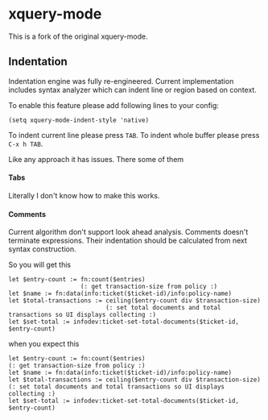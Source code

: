 # xquery-mode

This is a fork of the original xquery-mode.

## Indentation

Indentation engine was fully re-engineered.  Current implementation
includes syntax analyzer which can indent line or region based on
context.

To enable this feature please add following lines to your config:

```elisp
(setq xquery-mode-indent-style 'native)
```

To indent current line please press `TAB`.  To indent whole buffer
please press `C-x h TAB`.

Like any approach it has issues.  There some of them

#### Tabs

Literally I don't know how to make this works.

#### Comments

Current algorithm don't support look ahead analysis.  Comments doesn't
terminate expressions.  Their indentation should be calculated from
next syntax construction.

So you will get this

```xquery
let $entry-count := fn:count($entries)
                    (: get transaction-size from policy :)
let $name := fn:data(info:ticket($ticket-id)/info:policy-name)
let $total-transactions := ceiling($entry-count div $transaction-size)
                           (: set total documents and total transactions so UI displays collecting :)
let $set-total := infodev:ticket-set-total-documents($ticket-id, $entry-count)
```

when you expect this

```xquery
let $entry-count := fn:count($entries)
(: get transaction-size from policy :)
let $name := fn:data(info:ticket($ticket-id)/info:policy-name)
let $total-transactions := ceiling($entry-count div $transaction-size)
(: set total documents and total transactions so UI displays collecting :)
let $set-total := infodev:ticket-set-total-documents($ticket-id, $entry-count)
```
